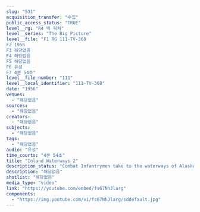 ```yaml
---
slug: "531"
acquisition_transfer: "수집"
public_access_status: "TRUE"
level__rg: "R4 빅 픽쳐"
level__series: "The Big Picture"
level__file: "F1 RG 111-TV-368
F2 1956
F3 해당없음
F4 해당없음
F5 해당없음
F6 유성
F7 4분 54초"
level__file_number: "111"
level__local_identifier: "111-TV-368"
date: "1956"
venues: 
  - "해당없음"
sources: 
  - "해당없음"
creators: 
  - "해당없음"
subjects: 
  - "해당없음"
tags: 
  - "해당없음"
audio: "유성"
time_courts: "4분 54초"
title: "Inland Waterways 2"
description_status: "Combat Infantrymen take to the waterways of Alaska to accomplish mission - a simulated attack on an Aggressor-held bridge."
description: "해당없음"
shotlist: "해당없음"
media_type: "video"
link: "https://youtube.com/embed/fs67NhJlarg"
components: 
  - "https://img.youtube.com/vi/fs67NhJlarg/sddefault.jpg"
---
```

